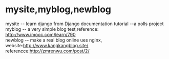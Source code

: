 # mysite,myblog,newblog
  
mysite -- learn django from Django documentation tutorial --a polls project  
myblog -- a very simple blog test,reference: http://www.imooc.com/learn/790   
newblog -- make a real blog online ues nginx, website:http://www.kangkangblog.site/ referencce:http://zmrenwu.com/post/2/
